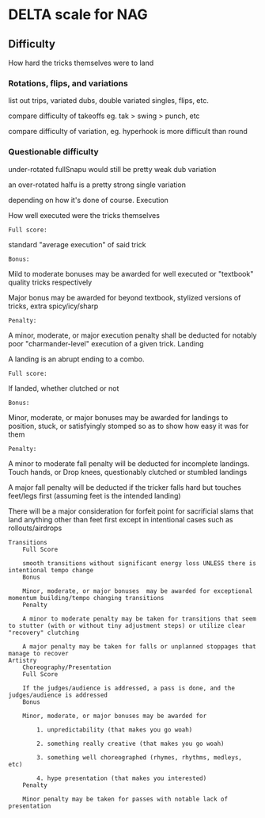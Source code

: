 
# DELTA scale for NAG
## Difficulty

How hard the tricks themselves were to land

### Rotations, flips, and variations

list out trips, variated dubs, double variated singles, flips, etc.

compare difficulty of takeoffs eg. tak > swing > punch, etc

compare difficulty of variation, eg. hyperhook is more difficult than round 

### Questionable difficulty

under-rotated fullSnapu would still be pretty weak dub variation

an over-rotated halfu is a pretty strong single variation

depending on how it's done of course.
Execution

How well executed were the tricks themselves

    Full score:

standard "average execution" of said trick

    Bonus: 

Mild to moderate bonuses may be awarded for well executed or "textbook" quality tricks respectively

Major bonus may be awarded for beyond textbook, stylized versions of tricks, extra spicy/icy/sharp

    Penalty:

A minor, moderate, or major execution penalty shall be deducted for notably poor "charmander-level" execution of a given trick.
Landing

A landing is an abrupt ending to a combo.

    Full score:

If landed, whether clutched or not

    Bonus:

Minor, moderate, or major bonuses may be awarded for landings to position, stuck, or satisfyingly stomped so as to show how easy it was for them

    Penalty:

A minor to moderate fall penalty will be deducted for incomplete landings. Touch hands, or Drop knees, questionably clutched or stumbled landings

A major fall penalty will be deducted if the tricker falls hard but touches feet/legs first (assuming feet is the intended landing)

There will be a major consideration for forfeit point for sacrificial slams that land anything other than feet first except in intentional cases such as rollouts/airdrops

    Transitions
        Full Score

        smooth transitions without significant energy loss UNLESS there is intentional tempo change
        Bonus

        Minor, moderate, or major bonuses  may be awarded for exceptional momentum building/tempo changing transitions
        Penalty

        A minor to moderate penalty may be taken for transitions that seem to stutter (with or without tiny adjustment steps) or utilize clear "recovery" clutching

        A major penalty may be taken for falls or unplanned stoppages that manage to recover
    Artistry
        Choreography/Presentation
        Full Score

        If the judges/audience is addressed, a pass is done, and the judges/audience is addressed
        Bonus

        Minor, moderate, or major bonuses may be awarded for 

            1. unpredictability (that makes you go woah)

            2. something really creative (that makes you go woah)

            3. something well choreographed (rhymes, rhythms, medleys, etc)

            4. hype presentation (that makes you interested)
        Penalty

        Minor penalty may be taken for passes with notable lack of presentation 
